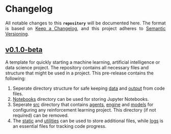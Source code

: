 # Changelog

<p align = "justify">All notable changes to this <code><b>repository</b></code> will be documented here. The format is based on <a href = "https://keepachangelog.com/en/1.0.0/">Keep a Changelog</a>, and this project adheres to <a href = "https://semver.org/spec/v2.0.0.html">Semantic Versioning</a>.</p>

## [v0.1.0-beta](https://github.com/ZenithClown/ai-ml-project-template/releases/tag/v0.1.0-beta)

A template for quickly starting a machine learning, artificial intelligence or data science project. The repository contains all necessary files and structure that might be used in a project. This pre-release contains the following:
 1. Seperate directory structure for safe keeping [data](data) and [output](output) from code files.
 2. [Notebooks](notebooks) directory can be used for storing Jupyter Notebooks.
 3. Seperate [src](src) directory that contains [agents](src/agents/), [engine](src/engine/) and [models](src/models/) for configuring any reinforcement learning project. This directory (if not required) can be removed.
 4. The [static](static) and [utilities](utilities) can be used to store additional files, while [logs](logs) is an essential files for tracking code progress.
